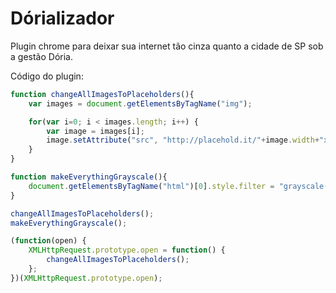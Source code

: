 # Dórializador

Plugin chrome para deixar sua internet tão cinza quanto a cidade de SP sob a gestão Dória.

Código do plugin:

```javascript
function changeAllImagesToPlaceholders(){
	var images = document.getElementsByTagName("img");

	for(var i=0; i < images.length; i++) {
		var image = images[i];
		image.setAttribute("src", "http://placehold.it/"+image.width+"x"+image.height);
	}	
}

function makeEverythingGrayscale(){
	document.getElementsByTagName("html")[0].style.filter = "grayscale(100%)";	
}

changeAllImagesToPlaceholders();
makeEverythingGrayscale();

(function(open) {
    XMLHttpRequest.prototype.open = function() {
        changeAllImagesToPlaceholders();
    };
})(XMLHttpRequest.prototype.open);
```
